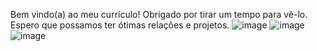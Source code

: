 Bem vindo(a) ao meu currículo! Obrigado por tirar um tempo para vê-lo. Espero que possamos ter ótimas relações e projetos.
![image](https://github.com/ktojal/meu-curriculo/assets/150505239/5f732520-d042-45b4-bc47-171d8201664b)
![image](https://github.com/ktojal/meu-curriculo/assets/150505239/593143dd-dd76-426b-865c-8925a55cbab0)
![image](https://github.com/ktojal/meu-curriculo/assets/150505239/93f8a3e0-67ea-44ca-85f8-d199fa2f37d9)

